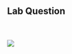 <h2> Lab Question <h2>
<br>
<img src="https://scontent.fdac66-1.fna.fbcdn.net/v/t1.0-9/66876763_888633361500578_7761964158320377856_n.jpg?_nc_cat=111&_nc_oc=AQlX0LwnBEuo0Elyoeucab99tIQXR56qIYOmmD0zwWAXOqZzY_GVjJTA25EjSrBNnKI&_nc_ht=scontent.fdac66-1.fna&oh=01b6c1540ad4e9ac081a6e32f25a3a30&oe=5DA69D0A">
